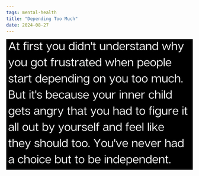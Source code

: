 ```yaml
---
tags: mental-health
title: "Depending Too Much"
date: 2024-08-27
---
```




![trauma3.png](https://raw.githubusercontent.com/muneer78/muneer78.github.io/master/images/trauma3.png)
        